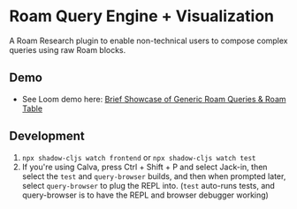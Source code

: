 # Roam Query Engine + Visualization

A Roam Research plugin to enable non-technical users to compose complex queries using raw Roam blocks.

## Demo

- See Loom demo here: [Brief Showcase of Generic Roam Queries & Roam Table](https://www.loom.com/share/192b7c22761845f7a0ba93a6434c2569)

## Development
1. `npx shadow-cljs watch frontend` or `npx shadow-cljs watch test`
2. If you're using Calva, press Ctrl + Shift + P and select Jack-in, then select the `test` and `query-browser` builds, and then when prompted later, select `query-browser` to plug the REPL into. (`test` auto-runs tests, and query-browser is to have the REPL and browser debugger working)
